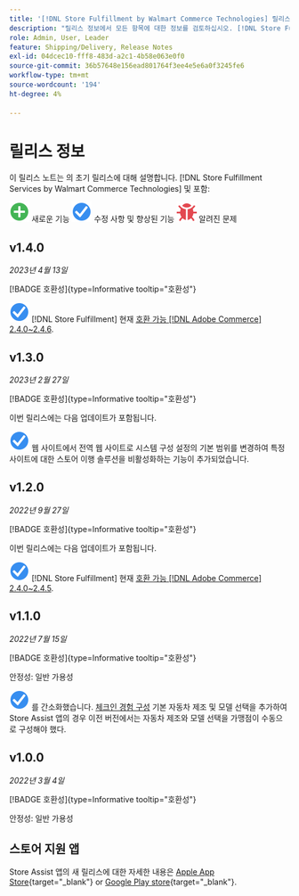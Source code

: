 ```yaml
---
title: '[!DNL Store Fulfillment by Walmart Commerce Technologies] 릴리스 정보'
description: "릴리스 정보에서 모든 항목에 대한 정보를 검토하십시오. [!DNL Store Fulfillment by Walmart Commerce Technologies] 릴리스."
role: Admin, User, Leader
feature: Shipping/Delivery, Release Notes
exl-id: 04dcec10-fff8-483d-a2c1-4b58e063e0f0
source-git-commit: 36b57648e156ead801764f3ee4e5e6a0f3245fe6
workflow-type: tm+mt
source-wordcount: '194'
ht-degree: 4%

---
```


# 릴리스 정보

이 릴리스 노트는 의 초기 릴리스에 대해 설명합니다. [!DNL Store Fulfillment Services by Walmart Commerce Technologies] 및 포함:

![신규](../assets/new.svg) 새로운 기능
![해결된 문제](../assets/fix.svg) 수정 사항 및 향상된 기능
![알려진 문제](../assets/bug.svg) 알려진 문제

## v1.4.0

*2023년 4월 13일*

[!BADGE 호환성]{type=Informative tooltip="호환성"}

![신규](../assets/fix.svg) [!DNL Store Fulfillment] 현재 [호환 가능 [!DNL Adobe Commerce] 2.4.0~2.4.6](https://experienceleague.adobe.com/docs/commerce-operations/release/product-availability.html).


## v1.3.0

*2023년 2월 27일*

[!BADGE 호환성]{type=Informative tooltip="호환성"}

이번 릴리스에는 다음 업데이트가 포함됩니다.

![신규](../assets/fix.svg)<!-- WMTP-795 --> 웹 사이트에서 전역 웹 사이트로 시스템 구성 설정의 기본 범위를 변경하여 특정 사이트에 대한 스토어 이행 솔루션을 비활성화하는 기능이 추가되었습니다.

## v1.2.0

*2022년 9월 27일*

[!BADGE 호환성]{type=Informative tooltip="호환성"}

이번 릴리스에는 다음 업데이트가 포함됩니다.

![신규](../assets/fix.svg) [!DNL Store Fulfillment] 현재 [호환 가능 [!DNL Adobe Commerce] 2.4.0~2.4.5](https://experienceleague.adobe.com/docs/commerce-operations/release/product-availability.html).


## v1.1.0

*2022년 7월 15일*

[!BADGE 호환성]{type=Informative tooltip="호환성"}

안정성: 일반 가용성

![신규](../assets/fix.svg)<!-- WMTP-731 --> 를 간소화했습니다. [체크인 경험 구성](check-in-experience-setup.md) 기본 자동차 제조 및 모델 선택을 추가하여 Store Assist 앱의 경우 이전 버전에서는 자동차 제조와 모델 선택을 가맹점이 수동으로 구성해야 했다.

## v1.0.0

*2022년 3월 4일*

[!BADGE 호환성]{type=Informative tooltip="호환성"}

안정성: 일반 가용성

## 스토어 지원 앱

Store Assist 앱의 새 릴리스에 대한 자세한 내용은 [Apple App Store](https://apps.apple.com/us/app/store-assist-by-walmart/id1609281539){target="_blank"} or [Google Play store](https://play.google.com/store/apps/details?id=com.walmart.faas.storeassist){target="_blank"}.

